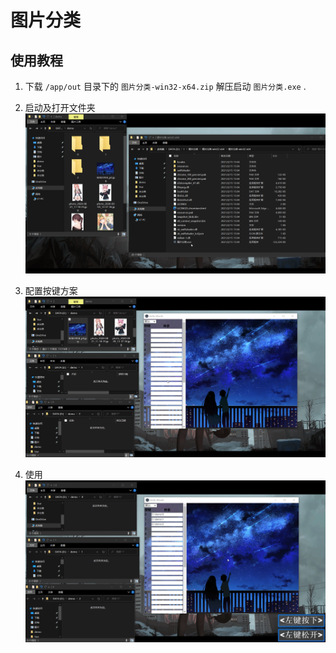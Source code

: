# 图片分类

## 使用教程

1. 下载 `/app/out` 目录下的 `图片分类-win32-x64.zip` 解压启动 `图片分类.exe` .

2. 启动及打开文件夹
![demo1](./demo/启动.gif)

3. 配置按键方案
![demo2](./demo/配置按键方案.gif)

4. 使用
![demo3](./demo/使用.gif)